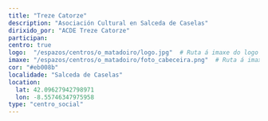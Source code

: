 ```yaml
---
title: "Treze Catorze"
description: "Asociación Cultural en Salceda de Caselas"
dirixido_por: "ACDE Treze Catorze"
participan:
centro: true
logo:  "/espazos/centros/o_matadoiro/logo.jpg"  # Ruta á imaxe do logo
imaxe: "/espazos/centros/o_matadoiro/foto_cabeceira.png"  # Ruta á imaxe de fondo
cor: "#eb008b"
localidade: "Salceda de Caselas"
location:
  lat: 42.09627942798971
  lon: -8.55746347975958
type: "centro_social"
---
```

